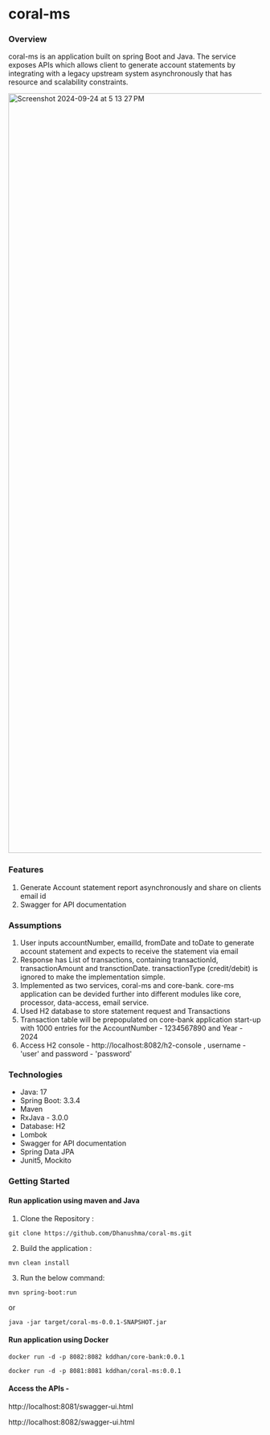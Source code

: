 # **coral-ms**
### Overview

coral-ms is an application built on spring Boot and Java. The service exposes APIs which allows client to generate account statements by integrating with a legacy upstream system asynchronously that has resource and scalability
constraints.

<img width="1512" alt="Screenshot 2024-09-24 at 5 13 27 PM" src="https://github.com/user-attachments/assets/0fe7d12a-7f81-4d9d-9696-44656a53a8b9">


### Features
1. Generate Account statement report asynchronously and share on clients email id
2. Swagger for API documentation

### Assumptions
1. User inputs accountNumber, emailId, fromDate and toDate to generate account statement and expects to receive the statement via email
2. Response has List of transactions, containing transactionId, transactionAmount and transctionDate. transactionType
   (credit/debit) is ignored to make the implementation simple.
3. Implemented as two services, coral-ms and core-bank. core-ms application can be devided further into different modules like core, processor, data-access, email service.
4. Used H2 database to store statement request and Transactions
5. Transaction table will be prepopulated on core-bank application start-up with 1000 entries for the
   AccountNumber - 1234567890 and Year - 2024
6. Access H2 console - http://localhost:8082/h2-console , username - 'user' and password - 'password'

### Technologies

* Java: 17
* Spring Boot: 3.3.4
* Maven
* RxJava - 3.0.0 
* Database: H2
* Lombok
* Swagger for API documentation
* Spring Data JPA
* Junit5, Mockito

### Getting Started

#### Run application using maven and Java

1. Clone the Repository :

`git clone https://github.com/Dhanushma/coral-ms.git`

2. Build the application :

`mvn clean install`

3. Run the below command:

`mvn spring-boot:run` 

or 

`java -jar target/coral-ms-0.0.1-SNAPSHOT.jar`

#### Run application using Docker
`docker run -d -p 8082:8082 kddhan/core-bank:0.0.1`

`docker run -d -p 8081:8081 kddhan/coral-ms:0.0.1`

#### Access the APIs - 
http://localhost:8081/swagger-ui.html

http://localhost:8082/swagger-ui.html 
